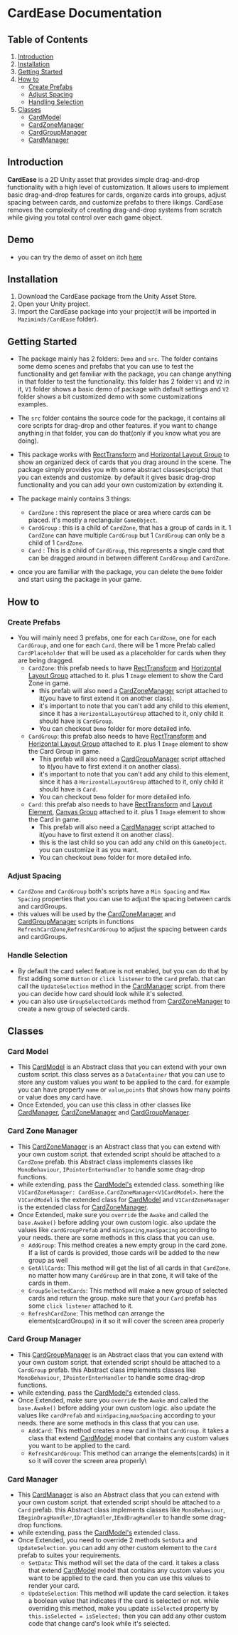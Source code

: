 # CardEase Documentation

## Table of Contents
1. [Introduction](#introduction)
2. [Installation](#installation)
3. [Getting Started](#getting-started)
4. [How to](#how-to)
   - [Create Prefabs](#create-prefabs)
   - [Adjust Spacing](#adjust-spacing)
   - [Handling Selection](#handle-selection)
5. [Classes](#classes)
   - [CardModel](#card-model)
   - [CardZoneManager](#card-zone-manager)
   - [CardGroupManager](#card-group-manager)
   - [CardManager](#card-manager)

## Introduction
**CardEase** is a 2D Unity asset that provides simple drag-and-drop functionality with a high level of customization. It allows users to implement basic drag-and-drop features for cards, organize cards into groups, adjust spacing between cards, and customize prefabs to there likings. CardEase removes the complexity of creating drag-and-drop systems from scratch while giving you total control over each game object.

## Demo
- you can try the demo of asset on itch [here](https://maziminds.itch.io/card-ease)

## Installation
1. Download the CardEase package from the Unity Asset Store.
2. Open your Unity project.
3. Import the CardEase package into your project(it will be imported in `Maziminds/CardEase` folder).

## Getting Started

- The package mainly has 2 folders: `Demo` and `src`. The folder contains some demo scenes and prefabs that you can use to test the functionality and get familiar with the package, you can change anything in that folder to test the functionality. this folder has 2 folder `V1` and `V2` in it, `V1` folder shows a basic demo of package with default settings and `V2` folder shows a bit customized demo with some customizations examples.
- The `src` folder contains the source code for the package, it contains all core scripts for drag-drop and other features. if you want to change anything in that folder, you can do that(only if you know what you are doing).
- This package works with [RectTransform](https://docs.unity3d.com/ScriptReference/RectTransform.html) and [Horizontal Layout Group](https://docs.unity3d.com/Packages/com.unity.ugui@3.0/manual/script-HorizontalLayoutGroup.html) to show an organized deck of cards that you drag around in the scene. The package simply provides you with some abstract classes(scripts) that you can extends and customize. by default it gives basic drag-drop functionality and you can add your own customization by extending it.
- The package mainly contains 3 things: 
   - `CardZone` : this represent the place or area where cards can be placed. it's mostly a rectangular `GameObject`.
   - `CardGroup` : this is a child of `CardZone`, that has a group of cards in it. 1 `CardZone` can have multiple `CardGroup` but 1 `CardGroup` can only be a child of 1 `CardZone`.
   - `Card` : This is a child of `CardGroup`, this represents a single card that can be dragged around in between different `CardGroup` and `CardZone`.

- once you are familiar with the package, you can delete the `Demo` folder and start using the package in your game.


## How to

### Create Prefabs
- You will mainly need 3 prefabs, one for each `CardZone`, one for each `CardGroup`, and one for each `Card`. there will be 1 more Prefab called  `CardPlaceholder` that will be used as a placeholder for cards when they are being dragged.
   - `CardZone`: this prefab needs to have [RectTransform](https://docs.unity3d.com/ScriptReference/RectTransform.html) and [Horizontal Layout Group](https://docs.unity3d.com/Packages/com.unity.ugui@3.0/manual/script-HorizontalLayoutGroup.html) attached to it. plus 1 `Image` element to show the Card Zone in game. 
      - this prefab will also need a [CardZoneManager](src/Managers/CardZoneManager.cs) script attached to it(you have to first extend it on another class).
      - it's important to note that you can't add any child to this element, since it has a `HorizontalLayoutGroup` attached to it, only child it should have is `CardGroup`.
      -  You can checkout `Demo` folder for more detailed info.
   - `CardGroup`: this prefab also needs to have [RectTransform](https://docs.unity3d.com/ScriptReference/RectTransform.html) and [Horizontal Layout Group](https://docs.unity3d.com/Packages/com.unity.ugui@3.0/manual/script-HorizontalLayoutGroup.html) attached to it. plus 1 `Image` element to show the Card Group in game.
      - This prefab will also need a [CardGroupManager](src/Managers/CardGroupManager.cs) script attached to it(you have to first extend it on another class).
      - it's important to note that you can't add any child to this element, since it has a `HorizontalLayoutGroup` attached to it, only child it should have is `Card`.
      -  You can checkout `Demo` folder for more detailed info.
   - `Card`: this prefab also needs to have [RectTransform](https://docs.unity3d.com/ScriptReference/RectTransform.html) and [Layout Element](https://docs.unity3d.com/Packages/com.unity.ugui@3.0/manual/script-LayoutElement.html), [Canvas Group](https://docs.unity3d.com/Packages/com.unity.ugui@3.0/manual/class-CanvasGroup.html) attached to it. plus 1 `Image` element to show the Card in game.
      - This prefab will also need a [CardManager](src/Managers/CardManager.cs) script attached to it(you have to first extend it on another class).
      - this is the last child so you can add any child on this `GameObject`. you can customize it as you want.
      -  You can checkout `Demo` folder for more detailed info.
### Adjust Spacing
   - `CardZone` and `CardGroup` both's scripts have a `Min Spacing` and `Max Spacing` properties that you can use to adjust the spacing between cards and cardGroups.
   - this values will be used by the [CardZoneManager](src/Managers/CardZoneManager.cs) and [CardGroupManager](src/Managers/CardGroupManager.cs) scripts in functions `RefreshCardZone`,`RefreshCardGroup` to adjust the spacing between cards and cardGroups.
### Handle Selection
   - By default the card select feature is not enabled, but you can do that by first adding some `Button` or `click listener` to the `Card` prefab. that can call the `UpdateSelection` method in the [CardManager](src/Managers/CardManager.cs) script. from there you can decide how card should look while it's selected.
   - you can also use `GroupSelectedCards` method from [CardZoneManager](src/Managers/CardZoneManager.cs) to create a new group of selected cards.

## Classes

### Card Model
- This [CardModel](src/Models/CardModel.cs) is an Abstract class that you can extend with your own custom script. this class serves as a `DataContainer` that you can use to store any custom values you want to be applied to the card. for example you can have property `name` or `value`,`points` that shows how many points or value does any card have.
- Once Extended, you can use this class in other classes like [CardManager](src/Managers/CardManager.cs), [CardZoneManager](src/Managers/CardZoneManager.cs) and [CardGroupManager](src/Managers/CardGroupManager.cs).

### Card Zone Manager
- This [CardZoneManager](src/Managers/CardZoneManager.cs) is an Abstract class that you can extend with your own custom script. that extended script should be attached to a `CardZone` prefab. this Abstract class implements classes like `MonoBehaviour`, `IPointerEnterHandler` to handle some drag-drop functions.
- while extending, pass the [CardModel's](src/Models/CardModel.cs) extended class. something like `V1CardZoneManager: CardEase.CardZoneManager<V1CardModel>`. here the `V1CardModel` is the extended class for [CardModel](src/Models/CardModel.cs) and `V1CardZoneManager` is the extended class for [CardZoneManager](src/Managers/CardZoneManager.cs).
- Once Extended, make sure you `override` the `Awake` and called the `base.Awake()` before adding your own custom logic. also update the values like `cardGroupPrefab` and `minSpacing`,`maxSpacing` according to your needs. there are some methods in this class that you can use.
   - `AddGroup`: This method creates a new empty group in the card zone. If a list of cards is provided, those cards will be added to the new group as well
   - `GetAllCards`: This method will get the list of all cards in that `CardZone`. no matter how many `CardGroup` are in that zone, it will take of the cards in them.
   - `GroupSelectedCards`: This method will make a new group of selected cards and return the group. make sure that your `Card` prefab has some `click listener` attached to it.
   - `RefreshCardZone`: This method can arrange the elements(cardGroups) in it so it will cover the screen area properly

### Card Group Manager
- This [CardGroupManager](src/Managers/CardGroupManager.cs) is an Abstract class that you can extend with your own custom script. that extended script should be attached to a `CardGroup` prefab.  this Abstract class implements classes like `MonoBehaviour`, `IPointerEnterHandler` to handle some drag-drop functions.
- while extending, pass the [CardModel's](src/Models/CardModel.cs) extended class.
- Once Extended, make sure you `override` the `Awake` and called the `base.Awake()` before adding your own custom logic. also update the values like `cardPrefab` and `minSpacing`,`maxSpacing` according to your needs. there are some methods in this class that you can use.
   - `AddCard`: This method creates a new card in that `CardGroup`. it takes a class that extend [CardModel](src/Models/CardModel.cs) model that contains any custom values you want to be applied to the card.
   - `RefreshCardGroup`: This method can arrange the elements(cards) in it so it will cover the screen area properly\

### Card Manager
- This [CardManager](src/Managers/CardManager.cs) is also an Abstract class that you can extend with your own custom script. that extended script should be attached to a `Card` prefab. this Abstract class implements classes like `MonoBehaviour`, `IBeginDragHandler`,`IDragHandler`,`IEndDragHandler` to handle some drag-drop functions.
- while extending, pass the [CardModel's](src/Models/CardModel.cs) extended class.
- Once Extended, you need to override 2 methods `SetData` and `UpdateSelection`. you can add any other custom element to the `Card` prefab to suites your requirements.
   - `SetData`: This method will set the data of the card. it takes a class that extend [CardModel](src/Models/CardModel.cs) model that contains any custom values you want to be applied to the card. then you can use this values to render your card.
   - `UpdateSelection`: This method will update the card selection. it takes a boolean value that indicates if the card is selected or not. while overriding this method, make you update `isSelected` property by `this.isSelected = isSelected;` then you can add any other custom code that change card's look while it's selected.
